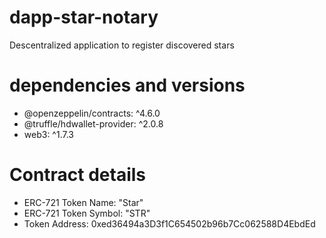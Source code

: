 # dapp-star-notary
Descentralized application to register discovered stars

# dependencies and versions

- @openzeppelin/contracts: ^4.6.0
- @truffle/hdwallet-provider: ^2.0.8
- web3: ^1.7.3

# Contract details

- ERC-721 Token Name: "Star"
- ERC-721 Token Symbol: "STR"
- Token Address: 0xed36494a3D3f1C654502b96b7Cc062588D4EbdEd
